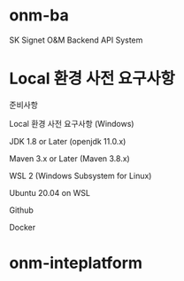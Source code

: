 # onm-ba
SK Signet O&amp;M Backend API System

# Local 환경 사전 요구사항

준비사항

Local 환경 사전 요구사항 (Windows)

JDK 1.8 or Later (openjdk 11.0.x) 

Maven 3.x or Later (Maven 3.8.x)

WSL 2 (Windows Subsystem for Linux)

Ubuntu 20.04 on WSL

Github 

Docker 

# onm-inteplatform
